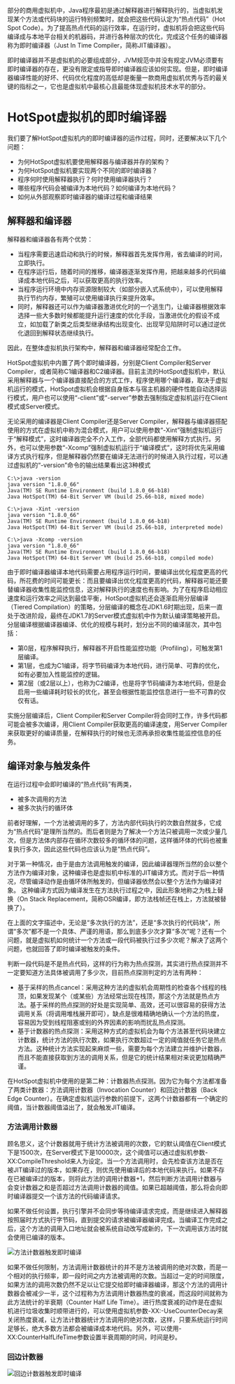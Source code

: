 部分的商用虚拟机中，Java程序最初是通过解释器进行解释执行的，当虚拟机发现某个方法或代码块的运行特别频繁时，就会把这些代码认定为“热点代码”（Hot Spot Code）。为了提高热点代码的运行效率，在运行时，虚拟机将会把这些代码编译成与本地平台相关的机器码，并进行各种层次的优化，完成这个任务的编译器称为即时编译器（Just In Time Compiler，简称JIT编译器）。

即时编译器并不是虚拟机的必要组成部分，JVM规范中并没有规定JVM必须要有即时编译器的存在，更没有限定或指导即时编译器应该如何实现。但是，即时编译器编译性能的好坏、代码优化程度的高低却是衡量一款商用虚拟机优秀与否的最关键的指标之一，它也是虚拟机中最核心且最能体现虚拟机技术水平的部分。

# HotSpot虚拟机的即时编译器
我们要了解HotSpot虚拟机内的即时编译器的运作过程，同时，还要解决以下几个问题：
- 为何HotSpot虚拟机要使用解释器与编译器并存的架构？
- 为何HotSpot虚拟机要实现两个不同的即时编译器？
- 程序何时使用解释器执行？何时使用编译器执行？
- 哪些程序代码会被编译为本地代码？如何编译为本地代码？
- 如何从外部观察即时编译器的编译过程和编译结果

## 解释器和编译器
解释器和编译器各有两个优势：
- 当程序需要迅速启动和执行的时候，解释器首先发挥作用，省去编译的时间，立即执行。
- 在程序运行后，随着时间的推移，编译器逐渐发挥作用，把越来越多的代码编译成本地代码之后，可以获取更高的执行效率。
- 当程序运行环境中内存资源限制较大（如部分嵌入式系统中），可以使用解释执行节约内存，繁殖可以使用编译执行来提升效率。
- 同时，解释器还可以作为编译器激进优化时的一个逃生门，让编译器根据效率选择一些大多数时候都能提升运行速度的优化手段，当激进优化的假设不成立，如加载了新类之后类型继承结构出现变化、出现罕见陷阱时可以通过逆优化退回到解释状态继续执行。

因此，在整体虚拟机执行架构中，解释器和编译器经常配合工作。

HotSpot虚拟机中内置了两个即时编译器，分别是Client Compiler和Server Compiler，或者简称C1编译器和C2编译器。目前主流的HotSpot虚拟机中，默认采用解释器与一个编译器直接配合的方式工作，程序使用哪个编译器，取决于虚拟机运行的模式，HotSpot虚拟机会根据自身版本与宿主机器的硬件性能自动选择运行模式，用户也可以使用“-client”或“-server”参数去强制指定虚拟机运行在Client模式或Server模式。

无论采用的编译器是Client Compiler还是Server Compiler，解释器与编译器搭配使用的方式在虚拟机中称为混合模式，用户可以使用参数“-Xint”强制虚拟机运行于“解释模式”，这时编译器完全不介入工作，全部代码都使用解释方式执行。另外，也可以使用参数“-Xcomp”强制虚拟机运行于“编译模式”，这时将优先采用编译方式执行程序，但是解释器仍然要在编译无法进行的时候进入执行过程，可以通过虚拟机的“-version”命令的输出结果看出这3种模式
```
C:\>java -version
java version "1.8.0_66"
Java(TM) SE Runtime Environment (build 1.8.0_66-b18)
Java HotSpot(TM) 64-Bit Server VM (build 25.66-b18, mixed mode)

C:\>java -Xint -version
java version "1.8.0_66"
Java(TM) SE Runtime Environment (build 1.8.0_66-b18)
Java HotSpot(TM) 64-Bit Server VM (build 25.66-b18, interpreted mode)

C:\>java -Xcomp -version
java version "1.8.0_66"
Java(TM) SE Runtime Environment (build 1.8.0_66-b18)
Java HotSpot(TM) 64-Bit Server VM (build 25.66-b18, compiled mode)
```

由于即时编译器编译本地代码需要占用程序运行时间，要编译出优化程度更高的代码，所花费的时间可能更长：而且要编译出优化程度更高的代码，解释器可能还要替编译器收集性能监控信息，这对解释执行的速度也有影响。为了在程序启动相应速度和运行效率之间达到最佳平衡，HotSpot虚拟机还会逐渐启用分层编译（Tiered Compilation）的策略，分层编译的概念在JDK1.6时期出现，后来一直处于改进阶段，最终在JDK1.7的Server模式虚拟机中作为默认编译策略被开启。分层编译根据编译器编译、优化的规模与耗时，划分出不同的编译层次，其中包括：
- 第0层，程序解释执行，解释器不开启性能监控功能（Profiling），可触发第1层编译。
- 第1层，也成为C1编译，将字节码编译为本地代码，进行简单、可靠的优化，如有必要加入性能监控的逻辑。
- 第2层（或2层以上），也称为C2编译，也是将字节码编译为本地代码，但是会启用一些编译耗时较长的优化，甚至会根据性能监控信息进行一些不可靠的仅仅有话。

实施分层编译后，Client Compiler和Server Compiler将会同时工作，许多代码都可能会被多次编译，用Client Compiler获取更高的编译速度，用Server Compiler来获取更好的编译质量，在解释执行的时候也无须再承担收集性能监控信息的任务。

## 编译对象与触发条件
在运行过程中会即时编译的“热点代码”有两类，
- 被多次调用的方法
- 被多次执行的循环体

前者好理解，一个方法被调用的多了，方法内部代码执行的次数自然就多，它成为“热点代码”是理所当然的。而后者则是为了解决一个方法只被调用一次或少量几次，但是方法体内部存在循环次数较多的循环体的问题，这样循环体的代码也被重复执行多次，因此这些代码也应该认为是“热点代码”。

对于第一种情况，由于是由方法调用触发的编译，因此编译器理所当然的会以整个方法作为编译对象，这种编译也是虚拟机中标准的JIT编译方式。而对于后一种情况，尽管编译动作是由循环体所触发的，但编译器依然会以整个方法作为编译对象。
这种编译方式因为编译发生在方法执行过程之中，因此形象地称之为栈上替换（On Stack Replacement，简称OSR编译，即方法栈帧还在栈上，方法就被替换了）。

在上面的文字描述中，无论是“多次执行的方法”，还是“多次执行的代码块”，所谓“多次”都不是一个具体、严谨的用语，那么到底多少次才算“多次”呢？还有一个问题，就是虚拟机如何统计一个方法或一段代码被执行过多少次呢？解决了这两个问题，也就回答了即时编译被触发的条件。

判断一段代码是不是热点代码，这样的行为称为热点探测，其实进行热点探测并不一定要知道方法具体被调用了多少次，目前热点探测判定的方法有两种：
- 基于采样的热点cancel：采用这种方法的虚拟机会周期性的检查各个线程的栈顶，如果发现某个（或某些）方法经常出现在栈顶，那这个方法就是热点方法。基于采样的热点探测的好处是实现简单、高效，还可以很容易的获得方法调用关系（将调用堆栈展开即可），缺点是很难精确地确认一个方法的热度，容易因为受到线程阻塞或别的外界因素的影响而扰乱热点探测。
- 基于计数器的热点探测：采用这种方式的虚拟机会为每个方法甚至代码块建立计数器，统计方法的执行次数，如果执行次数超过一定的阈值就任务它是热点方法。这种统计方法实现起来麻烦一些，需要为每个方法建立并维护计数器，而且不能直接获取到方法的调用关系，但是它的统计结果相对来说更加精确严谨。

在HotSpot虚拟机中使用的是第二种：计数器热点探测。因为它为每个方法都准备了两类计数器：方法调用计数器（Invocation Counter）和回边计数器（Back Edge Counter）。在确定虚拟机运行参数的前提下，这两个计数器都有一个确定的阈值，当计数器阈值溢出了，就会触发JIT编译。

### 方法调用计数器
顾名思义，这个计数器就用于统计方法被调用的次数，它的默认阈值在Client模式下是1500次，在Server模式下是10000次，这个阈值可以通过虚拟机参数-XX:CompileThreshold来人为设定。当一个方法调用时，会先检查该方法是否在被JIT编译过的版本，如果存在，则优先使用编译后的本地代码来执行。如果不存在已被编译过的版本，则将此方法的调用计数器+1，然后判断方法调用计数器与会变计数器之和是否超过方法调用计数器的阈值。如果已超越阈值，那么将会向即时编译器提交一个该方法的代码编译请求。

如果不做任何设置，执行引擎并不会同步等待编译请求完成，而是继续进入解释器按照届时方式执行字节码，直到提交的请求被编译器编译完成。当编译工作完成之后，这个方法的调用入口地址就会被系统自动改写成新的，下一次调用该方法时就会使用已编译的版本。

![方法计数器触发即时编译](https://upload-images.jianshu.io/upload_images/3610640-60fa2fe1ec0f78f0.png?imageMogr2/auto-orient/strip%7CimageView2/2/w/1240)

如果不做任何限制，方法调用计数器统计的并不是方法被调用的绝对次数，而是一个相对的执行频率，即一段时间之内方法被调用的次数。当超过一定的时间限度，如果方法的调用次数仍然不足以让它提交给即时编译器编译，那这个方法的调用计数器会被减少一半，这个过程称为方法调用计数器热度的衰减，而这段时间就称为此方法统计的半衰期（Counter Half Life Time）。进行热度衰减的动作是在虚拟机进行垃圾收集时顺带进行的，可以使用虚拟机参数-XX:-UseCounterDecay来关闭热度衰减，让方法计数器统计方法调用的绝对次数，这样，只要系统运行时间足够长，绝大多数方法都会被编译成本地代码。另外，可以使用-XX:CounterHalfLifeTime参数设置半衰周期的时间，时间是秒。

### 回边计数器

![回边计数器触发即时编译](https://upload-images.jianshu.io/upload_images/3610640-efd159501af07583.png?imageMogr2/auto-orient/strip%7CimageView2/2/w/1240)
